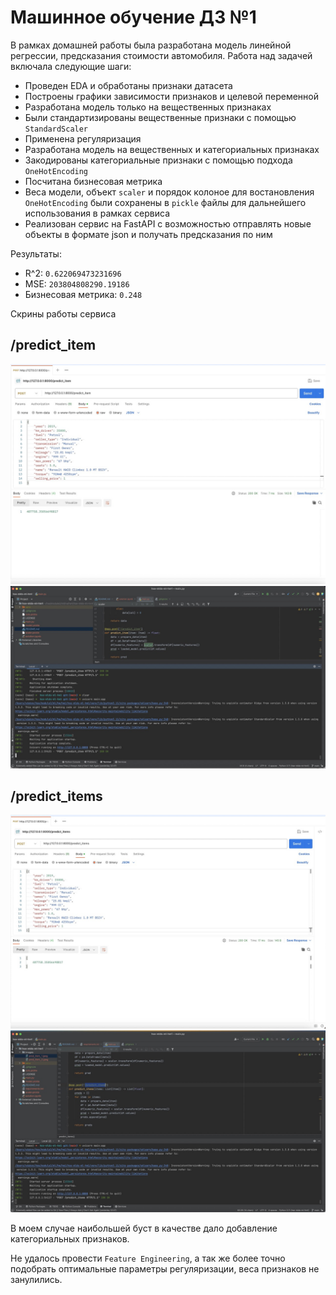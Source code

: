 # Машинное обучение ДЗ №1

В рамках домашней работы была разработана модель линейной регрессии, предсказания стоимости автомобиля.
Работа над задачей включала следующие шаги:
- Проведен EDA и обработаны признаки датасета
- Построены графики зависимости признаков и целевой переменной
- Разработана модель только на вещественных признаках
- Были стандартизированы вещественные признаки с помощью `StandardScaler`
- Применена регуляризация
- Разработана модель на вещественных и категориальных признаках
- Закодированы категориальные признаки с помощью подхода `OneHotEncoding`
- Посчитана бизнесовая метрика
- Веса модели, объект `scaler` и порядок колоное для востановления `OneHotEncoding`  были сохранены в `pickle` файлы для дальнейшего использования в рамках сервиса
- Реализован сервис на FastAPI с возможностью отправлять новые объекты в формате json и получать предсказания по ним

Результаты:
- R^2: `0.622069473231696`
- MSE: `203804808290.19186`
- Бизнесовая метрика: `0.248`

Скрины работы сервиса
## /predict_item
![swagger](https://github.com/hotspurs/hse-mlds-ml-hm1/raw/master/images/pred_item_1.jpeg)
![Работа сервиса](https://github.com/hotspurs/hse-mlds-ml-hm1/raw/master/images/pred_item_2.jpeg)
## /predict_items
![swagger](https://github.com/hotspurs/hse-mlds-ml-hm1/raw/master/images/pred_items_1.jpeg)
![Работа сервиса](https://github.com/hotspurs/hse-mlds-ml-hm1/raw/master/images/pred_items_2.jpeg)

В моем случае наибольшей буст в качестве дало добавление категориальных признаков.

Не удалось провести `Feature Engineering`, а так же более точно подобрать оптимальные параметры регуляризации,  веса признаков не занулились.